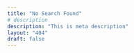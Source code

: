 ```yaml
---
title: "No Search Found"
# description
description: "This is meta description"
layout: "404"
draft: false
---
```

